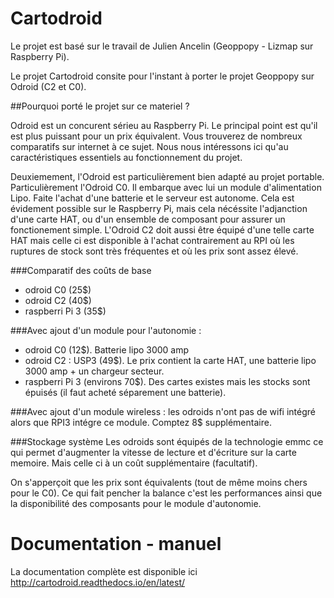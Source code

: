 # Cartodroid

Le projet est basé sur le travail de Julien Ancelin (Geoppopy - Lizmap sur Raspberry Pi).

Le projet Cartodroid consite pour l'instant à porter le projet Geoppopy sur Odroid (C2 et C0).

##Pourquoi porté le projet sur ce materiel ?

Odroid est un concurent sérieu au Raspberry Pi. Le principal point est qu'il est plus puissant pour un prix équivalent. Vous trouverez de nombreux comparatifs sur internet à ce sujet. Nous nous intéressons ici qu'au caractéristiques essentiels au fonctionnement du projet.

Deuxiemement, l'Odroid est particulièrement bien adapté au projet portable. Particulièrement l'Odroid C0. Il embarque avec lui un module d'alimentation Lipo. Faite l'achat d'une batterie et le serveur est autonome. Cela est évidement possible sur le Raspberry Pi, mais cela nécéssite l'adjanction d'une carte HAT, ou d'un ensemble de composant pour assurer un fonctionement simple. L'Odroid C2 doit aussi être équipé d'une telle carte HAT mais celle ci est disponible à l'achat contrairement au RPI où les ruptures de stock sont très fréquentes et où les prix sont assez élevé.

###Comparatif des coûts de base

- odroid C0 (25$)
- odroid C2 (40$) 
- raspberri Pi 3 (35$)

###Avec ajout d'un module pour l'autonomie :
- odroid C0 (12$). Batterie lipo 3000 amp
- odroid C2 : USP3 (49$). Le prix contient la carte HAT, une batterie lipo 3000 amp + un chargeur secteur.
- raspberri Pi 3 (environs 70$). Des cartes existes mais les stocks sont épuisés (il faut acheté séparement une batterie). 

###Avec ajout d'un module wireless :
les odroids n'ont pas de wifi intégré alors que RPI3 intégre ce module. Comptez 8$ supplémentaire. 

###Stockage système
Les odroids sont équipés de la technologie emmc ce qui permet d'augmenter la vitesse de lecture et d'écriture sur la carte memoire. Mais celle ci à un coût supplémentaire (facultatif).


On s'apperçoit que les prix sont équivalents (tout de même moins chers pour le C0). Ce qui fait pencher la balance c'est les performances ainsi que la disponibilité des composants pour le module d'autonomie.


# Documentation - manuel
La documentation complète est disponible ici
http://cartodroid.readthedocs.io/en/latest/
